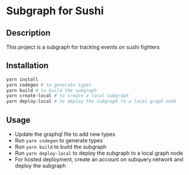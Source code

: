 # Subgraph for Sushi

## Description
This project is a subgraph for tracking events on sushi fighters

## Installation

```sh
yarn install
yarn codegen # to generate types
yarn build # to build the subgraph
yarn create-local # to create a local subgraph
yarn deploy-local # to deploy the subgraph to a local graph node
```

## Usage

- Update the graphql file to add new types
- Run `yarn codegen` to generate types
- Run `yarn build` to build the subgraph
- Run `yarn deploy-local` to deploy the subgraph to a local graph node
- For hosted deployment, create an account on subquery.network and deploy the subgraph